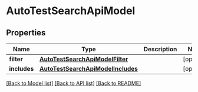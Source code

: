 # AutoTestSearchApiModel


## Properties
Name | Type | Description | Notes
------------ | ------------- | ------------- | -------------
**filter** | [**AutoTestSearchApiModelFilter**](AutoTestSearchApiModelFilter.md) |  | [optional] 
**includes** | [**AutoTestSearchApiModelIncludes**](AutoTestSearchApiModelIncludes.md) |  | [optional] 

[[Back to Model list]](../README.md#documentation-for-models) [[Back to API list]](../README.md#documentation-for-api-endpoints) [[Back to README]](../README.md)


